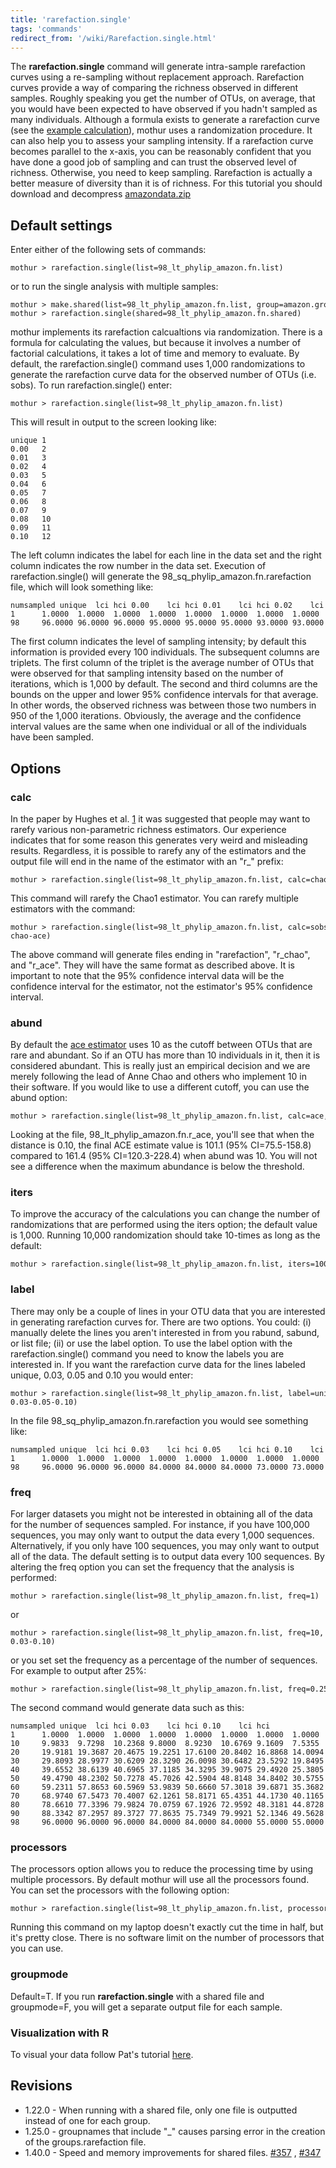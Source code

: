 ```yaml
---
title: 'rarefaction.single'
tags: 'commands'
redirect_from: '/wiki/Rarefaction.single.html'
---
```

The **rarefaction.single** command will
generate intra-sample rarefaction curves using a re-sampling without
replacement approach. Rarefaction curves provide a way of comparing the
richness observed in different samples. Roughly speaking you get the
number of OTUs, on average, that you would have been expected to have
observed if you hadn't sampled as many individuals. Although a formula
exists to generate a rarefaction curve (see the [ example
calculation](/wiki/rarefaction)), mothur uses a randomization
procedure. It can also help you to assess your sampling intensity. If a
rarefaction curve becomes parallel to the x-axis, you can be reasonably
confident that you have done a good job of sampling and can trust the
observed level of richness. Otherwise, you need to keep sampling.
Rarefaction is actually a better measure of diversity than it is of
richness. For this tutorial you should download and decompress
[amazondata.zip](https://mothur.s3.us-east-2.amazonaws.com/wiki/amazondata.zip)


## Default settings

Enter either of the following sets of commands:

    mothur > rarefaction.single(list=98_lt_phylip_amazon.fn.list)

or to run the single analysis with multiple samples:

    mothur > make.shared(list=98_lt_phylip_amazon.fn.list, group=amazon.groups)
    mothur > rarefaction.single(shared=98_lt_phylip_amazon.fn.shared)

mothur implements its rarefaction calcualtions via randomization. There
is a formula for calculating the values, but because it involves a
number of factorial calculations, it takes a lot of time and memory to
evaluate. By default, the rarefaction.single() command uses 1,000
randomizations to generate the rarefaction curve data for the observed
number of OTUs (i.e. sobs). To run rarefaction.single() enter:

    mothur > rarefaction.single(list=98_lt_phylip_amazon.fn.list)

This will result in output to the screen looking like:

    unique 1
    0.00   2
    0.01   3
    0.02   4
    0.03   5
    0.04   6
    0.05   7
    0.06   8
    0.07   9
    0.08   10
    0.09   11
    0.10   12

The left column indicates the label for each line in the data set and
the right column indicates the row number in the data set. Execution of
rarefaction.single() will generate the
98\_sq\_phylip\_amazon.fn.rarefaction file, which will look something
like:

    numsampled unique  lci hci 0.00    lci hci 0.01    lci hci 0.02    lci hci
    1      1.0000  1.0000  1.0000  1.0000  1.0000  1.0000  1.0000  1.0000  1.0000  1.0000  1.0000  1.0000
    98     96.0000 96.0000 96.0000 95.0000 95.0000 95.0000 93.0000 93.0000 93.0000 89.0000 89.0000 89.0000

The first column indicates the level of sampling intensity; by default
this information is provided every 100 individuals. The subsequent
columns are triplets. The first column of the triplet is the average
number of OTUs that were observed for that sampling intensity based on
the number of iterations, which is 1,000 by default. The second and
third columns are the bounds on the upper and lower 95% confidence
intervals for that average. In other words, the observed richness was
between those two numbers in 950 of the 1,000 iterations. Obviously, the
average and the confidence interval values are the same when one
individual or all of the individuals have been sampled.

## Options

### calc

In the paper by Hughes et al.
[1](https://aem.asm.org/cgi/content/full/67/10/4399?view=long&pmid=11571135)
it was suggested that people may want to rarefy various non-parametric
richness estimators. Our experience indicates that for some reason this
generates very weird and misleading results. Regardless, it is possible
to rarefy any of the estimators and the output file will end in the name
of the estimator with an "r\_" prefix:

    mothur > rarefaction.single(list=98_lt_phylip_amazon.fn.list, calc=chao)

This command will rarefy the Chao1 estimator. You can rarefy multiple
estimators with the command:

    mothur > rarefaction.single(list=98_lt_phylip_amazon.fn.list, calc=sobs-chao-ace)

The above command will generate files ending in "rarefaction",
"r\_chao", and "r\_ace". They will have the same format as described
above. It is important to note that the 95% confidence interval data
will be the confidence interval for the estimator, not the estimator's
95% confidence interval.

### abund

By default the [ace estimator](/wiki/ace) uses 10 as the
cutoff between OTUs that are rare and abundant. So if an OTU has more
than 10 individuals in it, then it is considered abundant. This is
really just an empirical decision and we are merely following the lead
of Anne Chao and others who implement 10 in their software. If you would
like to use a different cutoff, you can use the abund option:

    mothur > rarefaction.single(list=98_lt_phylip_amazon.fn.list, calc=ace, abund=5)

Looking at the file, 98\_lt\_phylip\_amazon.fn.r\_ace, you'll see that
when the distance is 0.10, the final ACE estimate value is 101.1 (95%
CI=75.5-158.8) compared to 161.4 (95% CI=120.3-228.4) when abund was 10.
You will not see a difference when the maximum abundance is below the
threshold.

### iters

To improve the accuracy of the calculations you can change the number of
randomizations that are performed using the iters option; the default
value is 1,000. Running 10,000 randomization should take 10-times as
long as the default:

    mothur > rarefaction.single(list=98_lt_phylip_amazon.fn.list, iters=10000)

### label

There may only be a couple of lines in your OTU data that you are
interested in generating rarefaction curves for. There are two options.
You could: (i) manually delete the lines you aren't interested in from
you rabund, sabund, or list file; (ii) or use the label option. To use
the label option with the rarefaction.single() command you need to know
the labels you are interested in. If you want the rarefaction curve data
for the lines labeled unique, 0.03, 0.05 and 0.10 you would enter:

    mothur > rarefaction.single(list=98_lt_phylip_amazon.fn.list, label=unique-0.03-0.05-0.10)

In the file 98\_sq\_phylip\_amazon.fn.rarefaction you would see
something like:

    numsampled unique  lci hci 0.03    lci hci 0.05    lci hci 0.10    lci hci
    1      1.0000  1.0000  1.0000  1.0000  1.0000  1.0000  1.0000  1.0000  1.0000  1.0000  1.0000  1.0000
    98     96.0000 96.0000 96.0000 84.0000 84.0000 84.0000 73.0000 73.0000 73.0000 55.0000 55.0000 55.0000

### freq

For larger datasets you might not be interested in obtaining all of the
data for the number of sequences sampled. For instance, if you have
100,000 sequences, you may only want to output the data every 1,000
sequences. Alternatively, if you only have 100 sequences, you may only
want to output all of the data. The default setting is to output data
every 100 sequences. By altering the freq option you can set the
frequency that the analysis is performed:

    mothur > rarefaction.single(list=98_lt_phylip_amazon.fn.list, freq=1)

or

    mothur > rarefaction.single(list=98_lt_phylip_amazon.fn.list, freq=10, label=unique-0.03-0.10)

or you set set the frequency as a percentage of the number of sequences.
For example to output after 25%:

    mothur > rarefaction.single(list=98_lt_phylip_amazon.fn.list, freq=0.25)

The second command would generate data such as this:

    numsampled unique  lci hci 0.03    lci hci 0.10    lci hci
    1      1.0000  1.0000  1.0000  1.0000  1.0000  1.0000  1.0000  1.0000  1.0000
    10     9.9833  9.7298  10.2368 9.8000  8.9230  10.6769 9.1609  7.5355  10.7864
    20     19.9181 19.3687 20.4675 19.2251 17.6100 20.8402 16.8868 14.0094 19.7642
    30     29.8093 28.9977 30.6209 28.3290 26.0098 30.6482 23.5292 19.8495 27.2089
    40     39.6552 38.6139 40.6965 37.1185 34.3295 39.9075 29.4920 25.3805 33.6035
    50     49.4790 48.2302 50.7278 45.7026 42.5904 48.8148 34.8402 30.5755 39.1049
    60     59.2311 57.8653 60.5969 53.9839 50.6660 57.3018 39.6871 35.3682 44.0060
    70     68.9740 67.5473 70.4007 62.1261 58.8171 65.4351 44.1730 40.1165 48.2295
    80     78.6610 77.3396 79.9824 70.0759 67.1926 72.9592 48.3181 44.8728 51.7634
    90     88.3342 87.2957 89.3727 77.8635 75.7349 79.9921 52.1346 49.5628 54.7064
    98     96.0000 96.0000 96.0000 84.0000 84.0000 84.0000 55.0000 55.0000 55.0000

### processors

The processors option allows you to reduce the processing time by using
multiple processors. By default mothur will use all the processors
found. You can set the processors with the following option:

    mothur > rarefaction.single(list=98_lt_phylip_amazon.fn.list, processors=2)

Running this command on my laptop doesn't exactly cut the time in half,
but it's pretty close. There is no software limit on the number of
processors that you can use.

### groupmode

Default=T. If you run **rarefaction.single** with a shared file and
groupmode=F, you will get a separate output file for each sample.

### Visualization with R

To visual your data follow Pat's tutorial
[here](https://www.riffomonas.org/minimalR/06_line_plots.html).

## Revisions

-   1.22.0 - When running with a shared file, only one file is outputted
    instead of one for each group.
-   1.25.0 - groupnames that include "\_" causes parsing error in the
    creation of the groups.rarefaction file.
-   1.40.0 - Speed and memory improvements for shared files.
    [\#357](https://github.com/mothur/mothur/issues/357) ,
    [\#347](https://github.com/mothur/mothur/issues/347)


